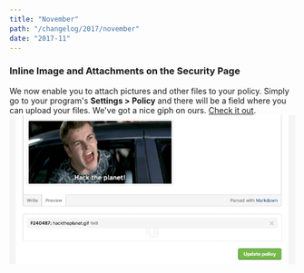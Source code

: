 ```yaml
---
title: "November"
path: "/changelog/2017/november"
date: "2017-11"
---
```


### Inline Image and Attachments on the Security Page
We now enable you to attach pictures and other files to your policy. Simply go to your program's <b>Settings > Policy</b> and there will be a field where you can upload your files. We've got a nice giph on ours. [Check it out](https://hackerone.com/security).
![nov_2017](./images/nov_2017.png)
